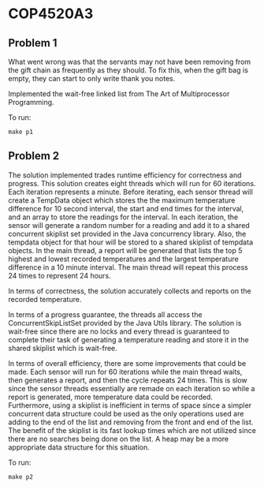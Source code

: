 # COP4520A3

## Problem 1

What went wrong was that the servants may not have been removing from the gift chain as frequently as they should. To fix this, when the gift bag is empty, they can start to only write thank you notes.

Implemented the wait-free linked list from The Art of Multiprocessor Programming.

To run:

    make p1

## Problem 2

The solution implemented trades runtime efficiency for correctness and progress. This solution creates eight threads which will run for 60 iterations. Each iteration represents a minute. Before iterating, each sensor thread will create a TempData object which stores the the maximum temperature difference for 10 second interval, the start and end times for the interval, and an array to store the readings for the interval. In each iteration, the sensor will generate a random number for a reading and add it to a shared concurrent skiplist set provided in the Java concurrency library. Also, the tempdata object for that hour will be stored to a shared skiplist of tempdata objects. In the main thread, a report will be generated that lists the top 5 highest and lowest recorded temperatures and the largest temperature difference in a 10 minute interval. The main thread will repeat this process 24 times to represent 24 hours.

In terms of correctness, the solution accurately collects and reports on the recorded temperature.

In terms of a progress guarantee, the threads all access the ConcurrentSkipListSet provided by the Java Utils library. The solution is wait-free since there are no locks and every thread is guaranteed to complete their task of generating a temperature reading and store it in the shared skiplist which is wait-free.

In terms of overall efficiency, there are some improvements that could be made. Each sensor will run for 60 iterations while the main thread waits, then generates a report, and then the cycle repeats 24 times. This is slow since the sensor threads essentially are remade on each iteration so while a report is generated, more temperature data could be recorded. Furthermore, using a skiplist is inefficient in terms of space since a simpler concurrent data structure could be used as the only operations used are adding to the end of the list and removing from the front and end of the list. The benefit of the skiplist is its fast lookup times which are not utilized since there are no searches being done on the list. A heap may be a more appropriate data structure for this situation.

To run:

    make p2
